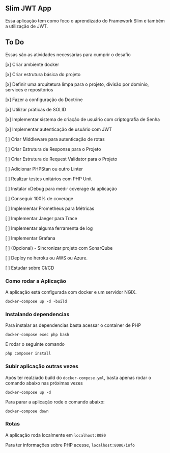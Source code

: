 ## Slim JWT App

Essa aplicação tem como foco o aprendizado do Framework Slim e também a utilização de JWT.

## To Do
Essas são as atividades necessárias para cumprir o desafio

[x] Criar ambiente docker

[x] Criar estrutura básica do projeto

[x] Definir uma arquitetura limpa para o projeto, divisão por dominio, services e repositórios

[x] Fazer a configuração do Doctrine

[x] Utilizar práticas de SOLID

[x] Implementar sistema de criação de usuário com criptografia de Senha

[x] Implementar autenticação de usuário com JWT

[ ] Criar Middleware para autenticação de rotas

[ ] Criar Estrutura de Response para o Projeto

[ ] Criar Estrutura de Request Validator para o Projeto 

[ ] Adicionar PHPStan ou outro Linter

[ ] Realizar testes unitários com PHP Unit

[ ] Instalar xDebug para medir coverage da aplicação 

[ ] Conseguir 100% de coverage

[ ] Implementar Prometheus para Métricas

[ ] Implementar Jaeger para Trace

[ ] Implementar alguma ferramenta de log

[ ] Implementar Grafana

[ ] (Opcional) - Sincronizar projeto com SonarQube

[ ] Deploy no heroku ou AWS ou Azure. 

[ ] Estudar sobre CI/CD 

### Como rodar a Aplicação

A aplicação está configurada com docker e um servidor NGIX.

```shell
docker-compose up -d -build
```
### Instalando dependencias
Para instalar as dependencias basta acessar o container de PHP
```shell
docker-compose exec php bash
```

E rodar o seguinte comando
```shell
php composer install
```

### Subir aplicação outras vezes
Após ter realziado build do `docker-compose.yml`, basta apenas rodar o comando abaixo nas próximas vezes

```shell
docker-compose up -d
```

Para parar a aplicação rode o comando abaixo:
```shell
docker-compose down
```

### Rotas
A aplicação roda localmente em `localhost:8080`

Para ter informações sobre PHP acesse, `localhost:8080/info`